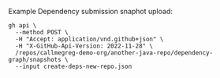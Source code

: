 Example Dependency submission snaphot upload:

```
gh api \
  --method POST \
  -H "Accept: application/vnd.github+json" \
  -H "X-GitHub-Api-Version: 2022-11-28" \
  /repos/callmegreg-demo-org/another-java-repo/dependency-graph/snapshots \
  --input create-deps-new-repo.json
```
